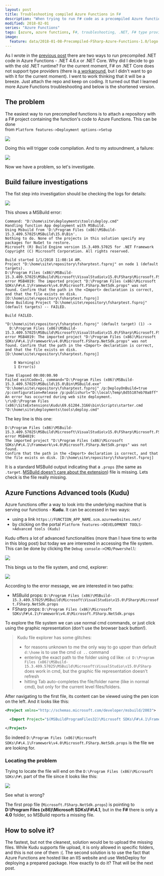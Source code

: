 ```yaml
---
layout: post
title: Troubleshooting compiled Azure Functions in F#  
description: "When trying to run F# code as a precompiled Azure function strange thing happen. This is how to solve those problems."
modified: 2018-02-01
series: "Azure Functions"
tags: [azure, azure functions, F#, troubleshooting, .NET, F# type providers, compilation, error MSB4019]
image:
  feature: data/2018-01-08-Precompiled-FSharp-Azure-Functions-1.0/logo.png
---
```



As I wrote in the [previous post](https://indexoutofrange.com/The-missing-Azure-Functions-documentation/) there are two ways to run precompiled .NET code in Azure Functions - .NET 4.6.x or .NET Core. Why did I decide to go with the old .NET runtime? For the current moment, F# on .NET Core does not support type providers (there is [a workaround](https://github.com/Microsoft/visualfsharp/issues/3303), but I didn't want to go with it for the current moment). I went to work thinking that it will be a breeze. Just attach the repo and keep on coding. It turned out that I learned more Azure Functions troubleshooting and below is the shortened version.

<!--MORE-->

## The problem

The easiest way to run precompiled functions is to attach a repository with a F# project containing the function's code to Azure Functions. This can be done  
from `Platform features->Deployment options->Setup`

![](/data/2018-01-08-Troubleshooting-compiled-Azure-Functions-in-F/deployment-options.png)


Doing this will trigger code compilation. And to my astoundment, a failure:

![](/data/2018-01-08-Troubleshooting-compiled-Azure-Functions-in-F/deployment-failure.png)

Now we have a problem, so let's investigate.

## Build failure investigations

The fist step into investigation should be checking the logs for details:

![](/data/2018-01-08-Troubleshooting-compiled-Azure-Functions-in-F/deployment-details.png)

This shows a MSBuild error:

```batch
Command: "D:\home\site\deployments\tools\deploy.cmd"
Handling function App deployment with MSBuild.
Using Msbuild from 'D:\Program Files (x86)\MSBuild-15.3.409.57025\MSBuild\15.0\Bin'.
Nothing to do. None of the projects in this solution specify any packages for NuGet to restore.
Microsoft (R) Build Engine version 15.3.409.57025 for .NET Framework
Copyright (C) Microsoft Corporation. All rights reserved.

Build started 1/1/2018 11:08:14 AM.
Project "D:\home\site\repository\fsharptest.fsproj" on node 1 (default targets).
D:\Program Files (x86)\MSBuild-15.3.409.57025\MSBuild\Microsoft\VisualStudio\v15.0\FSharp\Microsoft.FSharp.NetSdk.props(3,3): error MSB4019: The imported project "D:\Program Files (x86)\Microsoft SDKs\F#\4.1\Framework\v4.0\Microsoft.FSharp.NetSdk.props" was not found. Confirm that the path in the <Import> declaration is correct, and that the file exists on disk. [D:\home\site\repository\fsharptest.fsproj]
Done Building Project "D:\home\site\repository\fsharptest.fsproj" (default targets) -- FAILED.

Build FAILED.

"D:\home\site\repository\fsharptest.fsproj" (default target) (1) ->
  D:\Program Files (x86)\MSBuild-15.3.409.57025\MSBuild\Microsoft\VisualStudio\v15.0\FSharp\Microsoft.FSharp.NetSdk.props(3,3): error MSB4019: The imported project "D:\Program Files (x86)\Microsoft SDKs\F#\4.1\Framework\v4.0\Microsoft.FSharp.NetSdk.props" was not found. Confirm that the path in the <Import> declaration is correct, and that the file exists on disk. [D:\home\site\repository\fsharptest.fsproj]

    0 Warning(s)
    1 Error(s)

Time Elapsed 00:00:00.90
Failed exitCode=1, command="D:\Program Files (x86)\MSBuild-15.3.409.57025\MSBuild\15.0\Bin\MSBuild.exe" "D:\home\site\repository\fsharptest.fsproj" /p:DeployOnBuild=true /p:configuration=Release /p:publishurl="D:\local\Temp\8d55107eb70a8ff"
An error has occurred during web site deployment.
\r\nD:\Program Files (x86)\SiteExtensions\Kudu\69.61204.3166\bin\Scripts\starter.cmd "D:\home\site\deployments\tools\deploy.cmd"
```

The key line is this one:

```batch
D:\Program Files (x86)\MSBuild-15.3.409.57025\MSBuild\Microsoft\VisualStudio\v15.0\FSharp\Microsoft.FSharp.NetSdk.props(3,3): 
error MSB4019: 
The imported project "D:\Program Files (x86)\Microsoft SDKs\F#\4.1\Framework\v4.0\Microsoft.FSharp.NetSdk.props" was not found. 
Confirm that the path in the <Import> declaration is correct, and that the file exists on disk. [D:\home\site\repository\fsharptest.fsproj]
```

It is a standard MSBuild output indicating that a `.props` (the same as `.target`. [MSBuild doesn't care about the extension](https://blogs.msdn.microsoft.com/msbuild/2010/02/25/getting-started-with-msbuild/)) file is missing. Lets check is the file really missing.

## Azure Functions Advanced tools (Kudu)

Azure functions offer a way to look into the underlying machine that is serving our functions - **Kudu**. It can be accessed in two ways:

- using a link `https://FUNCTION_APP_NAME.scm.azurewebsites.net/`
- by clicking on the portal `Platform features->DEVELOPMENT TOOLS->Advanced tools (Kudu)`

Kudu offers a lot of advanced functionalities (more than I have time to write in this blog post) but today we are interested in accessing the file system. This can be done by clicking the `Debug console->CMD/Powershell`:

![](/data/2018-01-08-Troubleshooting-compiled-Azure-Functions-in-F/kudu-file-system.png)



This bings us to the file system, and cmd, explorer:

![](/data/2018-01-08-Troubleshooting-compiled-Azure-Functions-in-F/kudu-file-system-explorer.png)
    
According to the error message, we are interested in two paths:

- MSBuild props: `D:\Program Files (x86)\MSBuild-15.3.409.57025\MSBuild\Microsoft\VisualStudio\v15.0\FSharp\Microsoft.FSharp.NetSdk.props`
- FSharp props: `D:\Program Files (x86)\Microsoft SDKs\F#\4.1\Framework\v4.0\Microsoft.FSharp.NetSdk.props`

To explore the file system we can use normal cmd commands, or just click using the graphic representation (don't use the browser back button!).

> Kudu file explorer has some glitches:
> - for reasons unknown to me the only way to go upper than default `d:\home` is to use the cmd `cd ..` command
> - entering the exact path to the folder using cd like: `cd D:\Program Files (x86)\MSBuild-15.3.409.57025\MSBuild\Microsoft\VisualStudio\v15.0\FSharp` does work in cmd, but the graphic file representation doesn't refresh
> - hitting Tab auto-completes the file/folder name (like in normal cmd), but only for the current level files/folders.

After navigating to the first file, its content can be viewed using the pen icon on the left. And it looks like this:

```xml
<Project xmlns="http://schemas.microsoft.com/developer/msbuild/2003">

  <Import Project="$(MSBuildProgramFiles32)\Microsoft SDKs\F#\4.1\Framework\v4.0\Microsoft.FSharp.NetSdk.targets" />

</Project>
```

So indeed `D:\Program Files (x86)\Microsoft SDKs\F#\4.1\Framework\v4.0\Microsoft.FSharp.NetSdk.props` is the file we are looking for.

### Locating the problem
 
Trying to locate the file will end on the `D:\Program Files (x86)\Microsoft SDKs\F#\` part of the file since it looks like this:

![](/data/2018-01-08-Troubleshooting-compiled-Azure-Functions-in-F/kudu-file-explorer-fsharp.png)

See what is wrong?

The first prop file (`Microsoft.FSharp.NetSdk.props`) is pointing to
**D:\Program Files (x86)\Microsoft SDKs\F#\4.1**, but in the **F#** there is only a **4.0** folder, so MSBuild reports a missing file.

## How to solve it?

The fastest, but not the cleanest, solution would be to upload the missing files. While Kudu supports file upload, it is only allowed in specific folders, and this is not one of them :(.
The second solution is to use the fact that Azure Functions are hosted like an IIS website and use WebDeploy for deploying a prepared package. How exactly to do it? That will be the next post. 
  
<style>
.entry-content img

{
    margin: 0 auto;
    display: block;
}
</style>